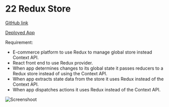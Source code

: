 # 22 Redux Store

[GitHub link](https://github.com/djony88/22_Redux_Store)

[Deployed App]()


Requirement:

* E-commerce platform to use Redux to manage global store instead Context API.
* React front end to use Redux provider.
* When app determines changes to its global state it passes reducers to a Redux store instead of using the Context API.
* When app extracts state data from the store it uses Redux instead of the Context API.
* When app dispatches actions it uses Redux instead of the Context API.

![Screenshoot]()